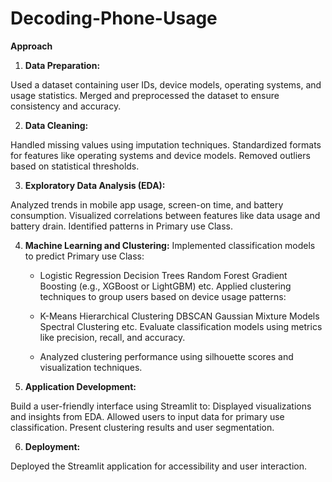 # Decoding-Phone-Usage

**Approach**

1) **Data Preparation:**

Used a dataset containing user IDs, device models, operating systems, and usage statistics. Merged and preprocessed the dataset to ensure consistency and accuracy.

2) **Data Cleaning:**

Handled missing values using imputation techniques. Standardized formats for features like operating systems and device models. Removed outliers based on statistical thresholds.

3) **Exploratory Data Analysis (EDA):**

Analyzed trends in mobile app usage, screen-on time, and battery consumption. Visualized correlations between features like data usage and battery drain. Identified patterns in Primary use Class.

4) **Machine Learning and Clustering:** Implemented classification models to predict Primary use Class:
    
    - Logistic Regression Decision Trees Random Forest Gradient Boosting (e.g., XGBoost or LightGBM) etc. Applied clustering techniques to group users based on device usage patterns:

    - K-Means Hierarchical Clustering DBSCAN Gaussian Mixture Models Spectral Clustering etc. Evaluate classification models using metrics like precision, recall, and accuracy.

    - Analyzed clustering performance using silhouette scores and visualization techniques.

5) **Application Development:**

Build a user-friendly interface using Streamlit to: Displayed visualizations and insights from EDA. Allowed users to input data for primary use classification. Present clustering results and user segmentation.

6) **Deployment:**

Deployed the Streamlit application for accessibility and user interaction.
